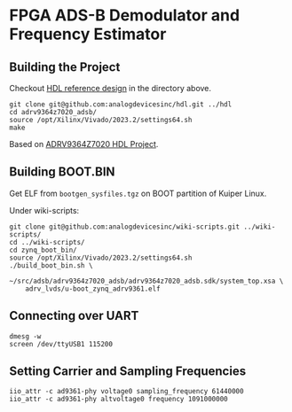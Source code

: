 # FPGA ADS-B Demodulator and Frequency Estimator

## Building the Project

Checkout [HDL reference design](https://github.com/analogdevicesinc/hdl) in the directory above.

```
git clone git@github.com:analogdevicesinc/hdl.git ../hdl
cd adrv9364z7020_adsb/
source /opt/Xilinx/Vivado/2023.2/settings64.sh
make
```

Based on [ADRV9364Z7020 HDL Project](https://analogdevicesinc.github.io/hdl/projects/adrv9364z7020/).

## Building BOOT.BIN

Get ELF from `bootgen_sysfiles.tgz` on BOOT partition of Kuiper Linux.

Under wiki-scripts:

```
git clone git@github.com:analogdevicesinc/wiki-scripts.git ../wiki-scripts/
cd ../wiki-scripts/
cd zynq_boot_bin/
source /opt/Xilinx/Vivado/2023.2/settings64.sh
./build_boot_bin.sh \
    ~/src/adsb/adrv9364z7020_adsb/adrv9364z7020_adsb.sdk/system_top.xsa \
    adrv_lvds/u-boot_zynq_adrv9361.elf
```

## Connecting over UART

```
dmesg -w
screen /dev/ttyUSB1 115200
```

## Setting Carrier and Sampling Frequencies

```
iio_attr -c ad9361-phy voltage0 sampling_frequency 61440000
iio_attr -c ad9361-phy altvoltage0 frequency 1091000000
```
